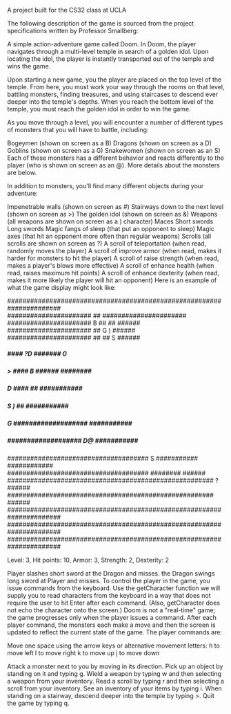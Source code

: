 A project built for the CS32 class at UCLA

The following description of the game is sourced from the project specifications written by Professor Smallberg:

A simple action-adventure game called Doom. In Doom, the player navigates through a multi-level temple in search of a golden idol. Upon locating the idol, the player is instantly transported out of the temple and wins the game.

Upon starting a new game, you the player are placed on the top level of the temple. From here, you must work your way through the rooms on that level, battling monsters, finding treasures, and using staircases to descend ever deeper into the temple's depths. When you reach the bottom level of the temple, you must reach the golden idol in order to win the game.

As you move through a level, you will encounter a number of different types of monsters that you will have to battle, including:

Bogeymen (shown on screen as a B)
Dragons (shown on screen as a D)
Goblins (shown on screen as a G)
Snakewomen (shown on screen as an S)
Each of these monsters has a different behavior and reacts differently to the player (who is shown on screen as an @). More details about the monsters are below.

In addition to monsters, you'll find many different objects during your adventure:

Impenetrable walls (shown on screen as #)
Stairways down to the next level (shown on screen as >)
The golden idol (shown on screen as &)
Weapons (all weapons are shown on screen as a ) character)
Maces
Short swords
Long swords
Magic fangs of sleep (that put an opponent to sleep)
Magic axes (that hit an opponent more often than regular weapons)
Scrolls (all scrolls are shown on screen as ?)
A scroll of teleportation (when read, randomly moves the player)
A scroll of improve armor (when read, makes it harder for monsters to hit the player)
A scroll of raise strength (when read, makes a player's blows more effective)
A scroll of enhance health (when read, raises maximum hit points)
A scroll of enhance dexterity (when read, makes it more likely the player will hit an opponent)
Here is an example of what the game display might look like:

######################################################################<br/>
######################             ##           ######################<br/>
######################          B  ##           ##              ######  
######################             ##     G                  )  ######  
######################             ##           ##       S      ######  
#####             ####           ?D        #######    G         ######  
##### >           ####      B      ###### ########              ######  
#####        D    ####             ##         ########### ############  
#####              S           )   ##         ########### ############  
#####     G       ###################         ########### ############  
#####             ################### D@      ########### ############  
#####################################       S ########### ############  
#####################################         ########          ######  
######################################################   ?      ######  
######################################################          ######  
######################################################################  
######################################################################  
######################################################################  

Level: 3, Hit points: 10, Armor: 3, Strength: 2, Dexterity: 2

Player slashes short sword at the Dragon and misses.
the Dragon swings long sword at Player and misses.
To control the player in the game, you issue commands from the keyboard. Use the getCharacter function we will supply you to read characters from the keyboard in a way that does not require the user to hit Enter after each command. (Also, getCharacter does not echo the character onto the screen.) Doom is not a "real-time" game; the game progresses only when the player issues a command. After each player command, the monsters each make a move and then the screen is updated to reflect the current state of the game. The player commands are:

Move one space using the arrow keys or alternative movement letters:
h to move left
l to move right
k to move up
j to move down

Attack a monster next to you by moving in its direction.
Pick up an object by standing on it and typing g.
Wield a weapon by typing w and then selecting a weapon from your inventory.
Read a scroll by typing r and then selecting a scroll from your inventory.
See an inventory of your items by typing i.
When standing on a stairway, descend deeper into the temple by typing >.
Quit the game by typing q.

